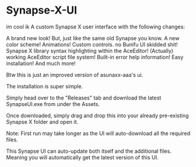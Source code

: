# Synapse-X-UI
im cool ik
A custom Synapse X user interface with the following changes:

A brand new look! But, just like the same old Synapse you know.
A new color scheme!
Animations!
Custom controls. no Bunifu UI skidded shit!
Synapse X library syntax highlighting within the AceEditor!
(Actually) working AceEditor script file system!
Built-in error help information!
Easy installation!
And much more!

Btw this is just an improved version of asunaxx-aaa's ui.

The installation is super simple.

Simply head over to the "Releases" tab and download the latest SynapseUI.exe from under the Assets.

Once downloaded, simply drag and drop this into your already pre-existing Synapse X folder and open it.

Note: First run may take longer as the UI will auto-download all the required files.

This Synapse UI can auto-update both itself and the additional files. Meaning you will automatically get the latest version of this UI.
